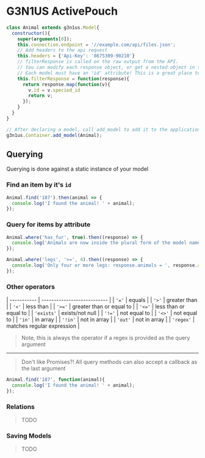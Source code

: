 # G3N1US ActivePouch

`````javascript
class Animal extends g3n1us.Model{
  constructor(){
    super(arguments[0]);
    this.connection.endpoint = '//example.com/api/files.json';
    // Add headers to the api request
    this.headers = {'Api-Key': '8675309-90210'}
    // filterResponse is called on the raw output from the API. 
    // You can modify each response object, or get a nested object in the response. 
    // Each model must have an 'id' attribute! This is a great place to add this if needed.
    this.filterResponse = function(response){
      return response.map(function(v){
        v.id = v.specied_id
        return v;
      });
    }
  }
}

// After declaring a model, call add_model to add it to the application container
g3n1us.Container.add_model(Animal);

`````

## Querying
Querying is done against a static instance of your model

### Find an item by it's `id`
```javascript
Animal.find('187').then(animal => {
  console.log('I found the animal! ' + animal);
});
```

### Query for items by attribute
```javascript
Animal.where('has_fur', true).then((response) => {
  console.log('Animals are now inside the plural form of the model name: response.animals = ', response.animals);
});
```

```javascript
Animal.where('legs', '>=', 4).then((response) => {
  console.log('Only four or more legs: response.animals = ', response.animals);
});
```
### Other operators
| ----------- | --------------------------- |
| `'='`       | equals                      |
| `'>'`       | greater than                |
| `'<'`       | less than                   |
| `'>='`      | greater than or equal to    |
| `'<='`      | less than or equal to       |
| `'exists'`  | exists/not null             |
| `'!='`      | not equal to                |
| `'<>'`      | not equal to                |
| `'in'`      | in array                    |
| `'!in'`     | not in array                |
| `'out'`     | not in array                |
| `'regex'`   | matches regular expression  |
             
> Note, this is always the operator if a regex is provided as the query argument

_____

> Don't like Promises?!
All query methods can also accept a callback as the last argument

```javascript
Animal.find('187', function(animal){
  console.log('I found the animal! ' + animal);
});
```

### Relations
> TODO

### Saving Models
> TODO

